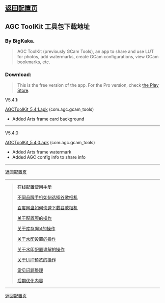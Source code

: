 <!-- title: AGC ToolKit--> 
<!-- date:2024-01-02 --> 
## [返回配置页](patch.html)

## AGC ToolKit 工具包下载地址
 
### By BigKaka.
>AGC ToolKit (previously GCam Tools), an app to share and use LUT for photos, add watermarks, create GCam configurations, view GCam bookmarks, etc.

### Download:
> This is the free version of the app. For the Pro version, check [the Play Store](https://play.google.com/store/apps/details?id=com.agc.toolKit).

V5.4.1:

[AGCToolKit_5.4.1.apk](https://1-dontsharethislink.celsoazevedo.com/file/filesc/AGCToolKit_5.4.1.apk) (com.agc.gcam_tools)
- Added Arts frame card background

----
V5.4.0:

[AGCToolKit_5.4.0.apk](https://1-dontsharethislink.celsoazevedo.com/file/filesc/AGCToolKit_5.4.0.apk) (com.agc.gcam_tools)
- Added Arts frame watermark
- Added AGC config info to share info

----

[返回配置页](patch.html)

----
> [在线配置使用手册](./details.html?md=gcam101) 
> 
> [不同品牌手机如何选择谷歌相机](./details.html?md=gcam001) 
> 
> [百度网盘如何快速下载谷歌相机](./details.html?md=gcam002) 
> 
> [关于配置项的操作](./details.html?md=gcam003) 
>
> [关于库存(lib)的操作](./details.html?md=gcam004) 
>
> [关于水印设置的操作](./details.html?md=gcam005) 
>
> [关于水印配置详解的操作](./details.html?md=gcam006) 
>
> [关于LUT预览的操作](./details.html?md=gcam007) 
>
> [常见问题整理](./details.html?md=gcam900) 
>
> [后期优化内容](./details.html?md=gcam800) 
>

----
[返回配置页](patch.html)